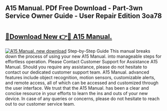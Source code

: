 ## A15 Manual. PDf Free Download - Part-3wn Service Owner Guide - User Repair Edition 3oa78

# <h2><a href="http://cf29481.oget.top/?id=A15+Manual.">🔗Download New 👉🔴 A15 Manual.</a></h2>

[![A15 Manual. new download](https://i.imgur.com/5g1atiW.png)](http://cf29481.oget.top/?id=A15+Manual.)
Step-by-Step Guide This manual breaks down the process of using your new A15 Manual. into manageable steps for effortless operation. Please Contact Customer Support for Assistance A15 Manual. Should you require any assistance, please do not hesitate to contact our dedicated customer support team. A15 Manual. advanced features include object recognition, motion sensors, customizable alerts, and remote access, all of which can be accessed and customized through the user interface. We trust that the A15 Manual. has been a clear and concise resource in your efforts to learn the ins and outs of your new device. In case of any queries or concerns, please do not hesitate to reach out to our customer service team.
